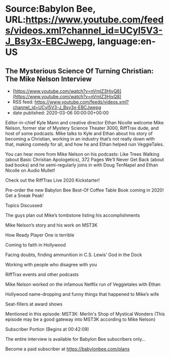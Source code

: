 # Source:Babylon Bee, URL:https://www.youtube.com/feeds/videos.xml?channel_id=UCyl5V3-J_Bsy3x-EBCJwepg, language:en-US

## The Mysterious Science Of Turning Christian: The Mike Nelson Interview
 - [https://www.youtube.com/watch?v=nVmlZ3HivQ8](https://www.youtube.com/watch?v=nVmlZ3HivQ8)
 - RSS feed: https://www.youtube.com/feeds/videos.xml?channel_id=UCyl5V3-J_Bsy3x-EBCJwepg
 - date published: 2020-03-06 00:00:00+00:00

Editor-in-chief Kyle Mann and creative director Ethan Nicolle welcome Mike Nelson, former star of Mystery Science Theater 3000, RiffTrax dude, and host of some podcasts. Mike talks to Kyle and Ethan about his story of becoming a Christian, working in an industry that’s not really down with that,  making comedy for all, and how he and Ethan helped ruin VeggieTales. 

 You can hear more from Mike Nelson on his podcasts: Like Trees Walking (about Basic Christian Apologetics), 372 Pages We’ll Never Get Back (about bad books) and he semi-regularly joins in with Doug TenNapel and Ethan Nicolle on Audio Mullet! 

 Check out the  RiffTrax Live 2020 Kickstarter!

  Pre-order the new Babylon Bee Best-Of Coffee Table Book coming in 2020! Get a Sneak Peak!

 Topics Discussed

   The guys plan out Mike’s tombstone listing his accomplishments

   Mike Nelson’s story and his work on MST3K

   How Ready Player One is terrible

   Coming to faith in Hollywood

   Facing doubts, finding ammunition in C.S. Lewis’ God in the Dock

   Working with people who disagree with you

   RiffTrax events and other podcasts

   Mike Nelson worked on the infamous Netflix run of Veggietales with Ethan

   Hollywood name-dropping and funny things that happened to Mike’s wife

   Seat-fillers at award shows 

   Mentioned in this episode: MST3K: Merlin's Shop of Mystical Wonders (This episode may be a good gateway into MST3K according to Mike Nelson)

 Subscriber Portion (Begins at 00:42:09)

 The entire interview is available for Babylon Bee subscribers only…

 Become a paid subscriber at https://babylonbee.com/plans

